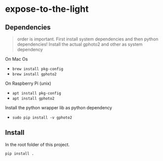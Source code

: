 # expose-to-the-light

## Dependencies
> order is important. First install system dependencies and then python dependencies!
Install the actual gphoto2 and other as system dependency

On Mac Os
   * `brew install pkg-config`
   * `brew install gphoto2`

On Raspberry Pi (unix)
   * `apt install pkg-config`
   * `apt install gphoto2`

Install the python wrapper lib as python dependency
   * `sudo pip install -v gphoto2`

## Install
In the root folder of this project.

`pip install .`
